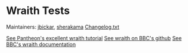 # Wraith Tests
Maintainers: [jbickar](https://github.com/jbickar), [sherakama](https://github.com/sherakama)
[Changelog.txt](CHANGELOG.txt)

[See Pantheon's excellent wraith tutorial](https://pantheon.io/docs/guides/visual-diff-with-wraith/)
[See wraith on BBC's github](https://github.com/BBC-News/wraith)
[See BBC's wraith documentation](http://bbc-news.github.io/wraith/index.html)
